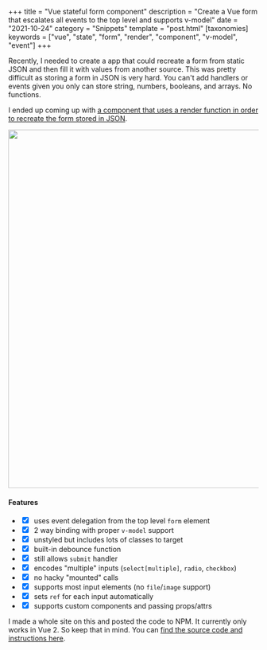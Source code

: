 +++
title = "Vue stateful form component"
description = "Create a Vue form that escalates all events to the top level and supports v-model"
date = "2021-10-24"
category = "Snippets"
template = "post.html"
[taxonomies]
keywords = ["vue", "state", "form", "render", "component", "v-model", "event"]
+++

Recently, I needed to create a app that could recreate a form from static JSON and then fill it with values from another source. This was pretty difficult as storing a form in JSON is very hard. You can't add handlers or events given you only can store string, numbers, booleans, and arrays. No functions.

I ended up coming up with [a component that uses a render function in order to recreate the form stored in JSON](https://james2doyle.github.io/vue-stateful-form/).

<div class="center">
  <a href="/images/vue-stateful-form-demo.gif" target="_blank" >
    <img src="/images/vue-stateful-form-demo.gif" width="720" />
  </a>
</div>

#### Features

* <label><input type="checkbox" checked readonly />&nbsp;&nbsp;uses event delegation from the top level `form` element</label>
* <label><input type="checkbox" checked readonly />&nbsp;&nbsp;2 way binding with proper `v-model` support</label>
* <label><input type="checkbox" checked readonly />&nbsp;&nbsp;unstyled but includes lots of classes to target</label>
* <label><input type="checkbox" checked readonly />&nbsp;&nbsp;built-in debounce function</label>
* <label><input type="checkbox" checked readonly />&nbsp;&nbsp;still allows `submit` handler</label>
* <label><input type="checkbox" checked readonly />&nbsp;&nbsp;encodes "multiple" inputs (`select[multiple]`, `radio`, `checkbox`)</label>
* <label><input type="checkbox" checked readonly />&nbsp;&nbsp;no hacky "mounted" calls</label>
* <label><input type="checkbox" checked readonly />&nbsp;&nbsp;supports most input elements (no `file`/`image` support)</label>
* <label><input type="checkbox" checked readonly />&nbsp;&nbsp;sets `ref` for each input automatically</label>
* <label><input type="checkbox" checked readonly />&nbsp;&nbsp;supports custom components and passing props/attrs</label>

I made a whole site on this and posted the code to NPM. It currently only works in Vue 2. So keep that in mind. You can [find the source code and instructions here](https://james2doyle.github.io/vue-stateful-form/).
